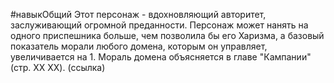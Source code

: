 #навыкОбщий 
Этот персонаж - вдохновляющий авторитет, заслуживающий огромной преданности. Персонаж может нанять на одного приспешника больше, чем позволила бы его Харизма, а базовый показатель морали любого домена, которым он управляет, увеличивается на 1. Мораль домена объясняется в главе "Кампании" (стр. XX XX). (ссылка)
